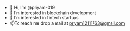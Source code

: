 - 👋 Hi, I’m @priyam-019
- 👀 I’m interested in blockchain development
- 💞️ I’m interested in fintech startups 
- 📫To reach me drop a mail at priyam12111763@gmail.com

<!---
priyam-019/priyam-019 is a ✨ special ✨ repository because its `README.md` (this file) appears on your GitHub profile.
You can click the Preview link to take a look at your changes.
--->
